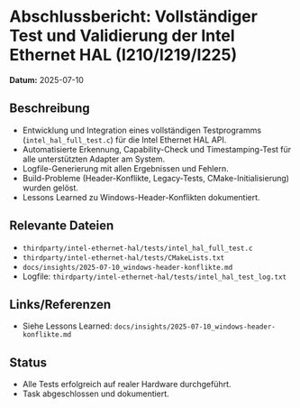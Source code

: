 # Abschlussbericht: Vollständiger Test und Validierung der Intel Ethernet HAL (I210/I219/I225)

**Datum:** 2025-07-10

## Beschreibung
- Entwicklung und Integration eines vollständigen Testprogramms (`intel_hal_full_test.c`) für die Intel Ethernet HAL API.
- Automatisierte Erkennung, Capability-Check und Timestamping-Test für alle unterstützten Adapter am System.
- Logfile-Generierung mit allen Ergebnissen und Fehlern.
- Build-Probleme (Header-Konflikte, Legacy-Tests, CMake-Initialisierung) wurden gelöst.
- Lessons Learned zu Windows-Header-Konflikten dokumentiert.

## Relevante Dateien
- `thirdparty/intel-ethernet-hal/tests/intel_hal_full_test.c`
- `thirdparty/intel-ethernet-hal/tests/CMakeLists.txt`
- `docs/insights/2025-07-10_windows-header-konflikte.md`
- Logfile: `thirdparty/intel-ethernet-hal/tests/intel_hal_test_log.txt`

## Links/Referenzen
- Siehe Lessons Learned: `docs/insights/2025-07-10_windows-header-konflikte.md`

## Status
- Alle Tests erfolgreich auf realer Hardware durchgeführt.
- Task abgeschlossen und dokumentiert.
